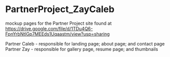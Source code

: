 # PartnerProject_ZayCaleb

mockup pages for the Partner Project site found at https://drive.google.com/file/d/1TDu4Q6-FpnYrbNtlGp7MEEds1Uqaastm/view?usp=sharing

Partner Caleb - responsible for landing page; about page; and contact page
Partner Zay - responsible for gallery page, resume page; and thumbnails